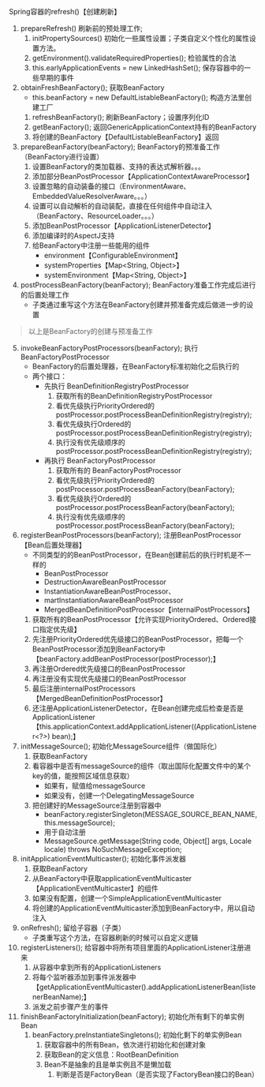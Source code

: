 Spring容器的refresh()【创建刷新】
1. prepareRefresh() 刷新前的预处理工作;
    1. initPropertySources() 初始化一些属性设置；子类自定义个性化的属性设置方法。
    2. getEnvironment().validateRequiredProperties(); 检验属性的合法
    3. this.earlyApplicationEvents = new LinkedHashSet<ApplicationEvent>(); 保存容器中的一些早期的事件
2. obtainFreshBeanFactory(); 获取BeanFactory
    - this.beanFactory = new DefaultListableBeanFactory(); 构造方法里创建工厂
    1. refreshBeanFactory(); 刷新BeanFactory；设置序列化ID
    2. getBeanFactory(); 返回GenericApplicationContext持有的BeanFactory
    3. 将创建的BeanFactory【DefaultListableBeanFactory】返回
3. prepareBeanFactory(beanFactory); BeanFactory的预准备工作（BeanFactory进行设置）
    1. 设置BeanFactory的类加载器、支持的表达式解析器。。。
    2. 添加部分BeanPostProcessor【ApplicationContextAwareProcessor】
    3. 设置忽略的自动装备的接口（EnvironmentAware、EmbeddedValueResolverAware。。。）
    4. 设置可以自动解析的自动装配，直接在任何组件中自动注入（BeanFactory、ResourceLoader。。。）
    5. 添加BeanPostProcessor【ApplicationListenerDetector】
    6. 添加编译时的AspectJ支持
    7. 给BeanFactory中注册一些能用的组件
        - environment【ConfigurableEnvironment】
        - systemProperties【Map<String, Object>】
        - systemEnvironment【Map<String, Object>】
4. postProcessBeanFactory(beanFactory); BeanFactory准备工作完成后进行的后置处理工作
    - 子类通过重写这个方法在BeanFactory创建并预准备完成后做进一步的设置

> 以上是BeanFactory的创建与预准备工作

5. invokeBeanFactoryPostProcessors(beanFactory); 执行BeanFactoryPostProcessor
    - BeanFactory的后置处理器，在BeanFactory标准初始化之后执行的
    - 两个接口：
        - 先执行 BeanDefinitionRegistryPostProcessor
            1. 获取所有的BeanDefinitionRegistryPostProcessor
            2. 看优先级执行PriorityOrdered的 postProcessor.postProcessBeanDefinitionRegistry(registry);
            3. 看优先级执行Ordered的 postProcessor.postProcessBeanDefinitionRegistry(registry);
            4. 执行没有优先级顺序的 postProcessor.postProcessBeanDefinitionRegistry(registry);
        - 再执行 BeanFactoryPostProcessor
            1. 获取所有的 BeanFactoryPostProcessor
            2. 看优先级执行PriorityOrdered的 postProcessor.postProcessBeanFactory(beanFactory);
            3. 看优先级执行Ordered的 postProcessor.postProcessBeanFactory(beanFactory);
            4. 执行没有优先级顺序的 postProcessor.postProcessBeanFactory(beanFactory);
6. registerBeanPostProcessors(beanFactory); 注册BeanPostProcessor【Bean后置处理器】
    - 不同类型的的BeanPostProcessor，在Bean创建前后的执行时机是不一样的
        - BeanPostProcessor
        - DestructionAwareBeanPostProcessor
        - InstantiationAwareBeanPostProcessor、
        - martInstantiationAwareBeanPostProcessor
        - MergedBeanDefinitionPostProcessor【internalPostProcessors】
    1. 获取所有的BeanPostProcessor【允许实现PriorityOrdered、Ordered接口指定优先级】
    2. 先注册PriorityOrdered优先级接口的BeanPostProcessor，把每一个BeanPostProcessor添加到BeanFactory中【beanFactory.addBeanPostProcessor(postProcessor);】
    3. 再注册Ordered优先级接口的BeanPostProcessor
    4. 再注册没有实现优先级接口的BeanPostProcessor
    5. 最后注册internalPostProcessors【MergedBeanDefinitionPostProcessor】
    6. 还注册ApplicationListenerDetector，在Bean创建完成后检查是否是ApplicationListener【this.applicationContext.addApplicationListener((ApplicationListener<?>) bean);】
7. initMessageSource(); 初始化MessageSource组件（做国际化）
    1. 获取BeanFactory
    2. 看容器中是否有messageSource的组件（取出国际化配置文件中的某个key的值，能按照区域信息获取）
        - 如果有，赋值给messageSource
        - 如果没有，创建一个DelegatingMessageSource
    3. 把创建好的MessageSource注册到容器中
        - beanFactory.registerSingleton(MESSAGE_SOURCE_BEAN_NAME, this.messageSource);
        - 用于自动注册
        - MessageSource.getMessage(String code, Object[] args, Locale locale) throws NoSuchMessageException;
8. initApplicationEventMulticaster(); 初始化事件派发器
    1. 获取BeanFactory
    2. 从BeanFactory中获取applicationEventMulticaster【ApplicationEventMulticaster】的组件
    3. 如果没有配置，创建一个SimpleApplicationEventMulticaster
    4. 将创建的ApplicationEventMulticaster添加到BeanFactory中，用以自动注入
9. onRefresh(); 留给子容器（子类）
    - 子类重写这个方法，在容器刷新的时候可以自定义逻辑
10. registerListeners(); 给容器中将所有项目里面的ApplicationListener注册进来
    1. 从容器中拿到所有的ApplicationListeners
    2. 将每个监听器添加到事件派发器中【getApplicationEventMulticaster().addApplicationListenerBean(listenerBeanName);】
    3. 派发之前步骤产生的事件
11. finishBeanFactoryInitialization(beanFactory); 初始化所有剩下的单实例Bean
    1. beanFactory.preInstantiateSingletons(); 初始化剩下的单实例Bean
        1. 获取容器中的所有Bean，依次进行初始化和创建对象
        2. 获取Bean的定义信息：RootBeanDefinition
        3. Bean不是抽象的且是单实例且不是懒加载
            1. 判断是否是FactoryBean（是否实现了FactoryBean接口的Bean）
    
    
